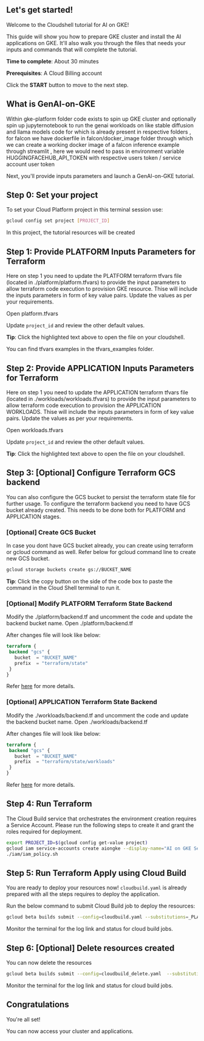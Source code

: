## Let's get started!

Welcome to the Cloudshell tutorial for AI on GKE!

This guide will show you how to prepare GKE cluster and install the AI applications on GKE. It'll also walk you through the files that needs your inputs and commands that will complete the tutorial.

**Time to complete**: About 30 minutes

**Prerequisites**: A Cloud Billing account

Click the **START** button to move to the next step.

## What is GenAI-on-GKE

Within gke-platform folder code exists to spin up GKE cluster and optionally spin up jupyternotebook to run the genai workloads on like stable diffusion and llama models code for which is already present in respective folders , for falcon we have dockerfile in falcon/docker_image folder through which we can create a working docker image of a falcon inference example through streamlit , here we would need to pass in environment variable HUGGINGFACEHUB_API_TOKEN with respective users token / service account user token



Next, you'll provide inputs parameters and launch a GenAI-on-GKE tutorial.

## Step 0: Set your project
To set your Cloud Platform project in this terminal session use:
```bash
gcloud config set project [PROJECT_ID]
```
In this project, the tutorial resources will be created

## Step 1: Provide PLATFORM Inputs Parameters for Terraform

Here on step 1 you need to update the PLATFORM terraform tfvars file (located in ./platform/platform.tfvars) to provide the input parameters to allow terraform code execution to provision GKE resource. Thise will include the inputs parameters in form of key value pairs. Update the values as per your requirements.

<walkthrough-editor-open-file filePath="./platform/platform.tfvars"> Open platform.tfvars
</walkthrough-editor-open-file>

Update `project_id` and review the other default values.

**Tip**: Click the highlighted text above to open the file on your cloudshell.

You can find tfvars examples in the tfvars_examples folder.


## Step 2: Provide APPLICATION Inputs Parameters for Terraform

Here on step 1 you need to update the APPLICATION terraform tfvars file (located in ./workloads/workloads.tfvars) to provide the input parameters to allow terraform code execution to provision the APPLICATION WORKLOADS. Thise will include the inputs parameters in form of key value pairs. Update the values as per your requirements.

<walkthrough-editor-open-file filePath="./workloads/workloads.tfvars"> Open workloads.tfvars
</walkthrough-editor-open-file>

Update `project_id` and review the other default values.

**Tip**: Click the highlighted text above to open the file on your cloudshell.


## Step 3: [Optional] Configure Terraform GCS backend

You can also configure the GCS bucket to persist the terraform state file for further usage. To configure the terraform backend you need to have GCS bucket already created.
This needs to be done both for PLATFORM and APPLICATION stages.

### [Optional] Create GCS Bucket
In case you dont have GCS bucket already, you can create using terraform or gcloud command as well. Refer below for gcloud command line to create new GCS bucket.
```bash
gcloud storage buckets create gs://BUCKET_NAME
```
**Tip**: Click the copy button on the side of the code box to paste the command in the Cloud Shell terminal to run it.


### [Optional] Modify PLATFORM Terraform State Backend

Modify the ./platform/backend.tf and uncomment the code and update the backend bucket name.
<walkthrough-editor-open-file filePath="./platform/backend.tf"> Open ./platform/backend.tf
</walkthrough-editor-open-file>

After changes file will look like below:
```terraform
terraform {
 backend "gcs" {
   bucket  = "BUCKET_NAME"
   prefix  = "terraform/state"
 }
}
```

Refer [here](https://cloud.google.com/docs/terraform/resource-management/store-state) for more details.


###  [Optional] APPLICATION Terraform State Backend

Modify the ./workloads/backend.tf and uncomment the code and update the backend bucket name.
<walkthrough-editor-open-file filePath="./gke-platform/backend.tf"> Open ./workloads/backend.tf
</walkthrough-editor-open-file>

After changes file will look like below:
```terraform
terraform {
 backend "gcs" {
   bucket  = "BUCKET_NAME"
   prefix  = "terraform/state/workloads"
 }
}
```

Refer [here](https://cloud.google.com/docs/terraform/resource-management/store-state) for more details.

## Step 4: Run Terraform

The Cloud Build service that orchestrates the environment creation requires a Service Account. Please run the following steps to create it and grant the roles required for deployment.
```bash
export PROJECT_ID=$(gcloud config get-value project)
gcloud iam service-accounts create aiongke --display-name="AI on GKE Service Account"
./iam/iam_policy.sh
```


## Step 5: Run Terraform Apply using Cloud Build

You are ready to deploy your resources now! `cloudbuild.yaml` is already prepared with all the steps requires to deploy the application.

Run the below command to submit Cloud Build job to deploy the resources:


```bash
gcloud beta builds submit --config=cloudbuild.yaml --substitutions=_PLATFORM_VAR_FILE="platform.tfvars",_WORKLOADS_VAR_FILE="workloads.tfvars"
```

Monitor the terminal for the log link and status for cloud build jobs.

## Step 6: [Optional] Delete resources created

You can now delete the resources


```bash
gcloud beta builds submit --config=cloudbuild_delete.yaml  --substitutions=_PLATFORM_VAR_FILE="platform.tfvars",_WORKLOADS_VAR_FILE="workloads.tfvars"
```


Monitor the terminal for the log link and status for cloud build jobs.


## Congratulations

<walkthrough-conclusion-trophy></walkthrough-conclusion-trophy>

You're all set!

You can now access your cluster and applications.
